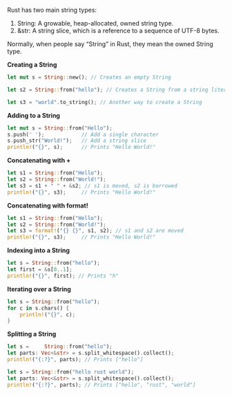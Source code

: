 Rust has two main string types:

1. String: A growable, heap-allocated, owned string type.
2. &str: A string slice, which is a reference to a sequence of UTF-8 bytes.

Normally, when people say “String” in Rust, they mean the owned String type.

<b>Creating a String</b>
```rust
let mut s = String::new(); // Creates an empty String

let s2 = String::from("hello"); // Creates a String from a string literal

let s3 = "world".to_string(); // Another way to create a String
```
<b>Adding to a String</b>
```rust
let mut s = String::from("Hello");
s.push(' ');            // Add a single character
s.push_str("World!");   // Add a string slice
println!("{}", s);      // Prints "Hello World!"
```
<b>Concatenating with +</b>
```rust
let s1 = String::from("Hello");
let s2 = String::from("World!");
let s3 = s1 + " " + &s2; // s1 is moved, s2 is borrowed
println!("{}", s3);     // Prints "Hello World!"
```
<b>Concatenating with format!</b>
```rust
let s1 = String::from("Hello");
let s2 = String::from("World!");
let s3 = format!("{} {}", s1, s2); // s1 and s2 are moved
println!("{}", s3);     // Prints "Hello World!"
```
<b>Indexing into a String</b>
```rust
let s = String::from("hello");
let first = &s[0..1];
println!("{}", first); // Prints "h"
```
<b>Iterating over a String</b>
```rust
let s = String::from("hello");
for c in s.chars() {
    println!("{}", c);
}
```
<b>Splitting a String</b>
```rust
let s =     String::from("hello");
let parts: Vec<&str> = s.split_whitespace().collect();
println!("{:?}", parts); // Prints ["hello"]

let s = String::from("hello rust world");
let parts: Vec<&str> = s.split_whitespace().collect();
println!("{:?}", parts); // Prints ["hello", "rust", "world"]
```
